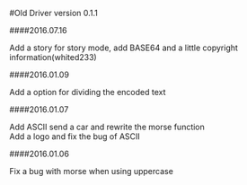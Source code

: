 #Old Driver version 0.1.1

####2016.07.16

Add a story for story mode, add BASE64 and a little copyright information(whited233)

####2016.01.09

Add a option for dividing the encoded text

####2016.01.07

Add ASCII send a car and rewrite the morse function       
Add a logo and fix the bug of ASCII     

####2016.01.06

Fix a bug with morse when using uppercase 
